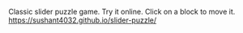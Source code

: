 Classic slider puzzle game.
Try it online. Click on a block to move it.
https://sushant4032.github.io/slider-puzzle/
